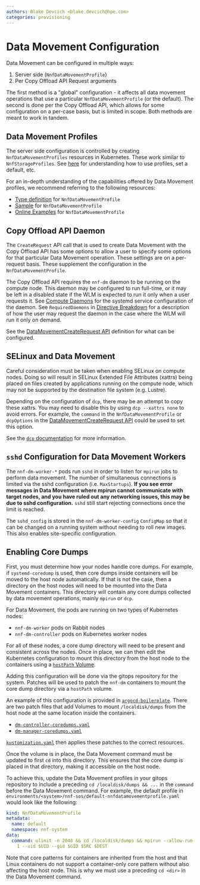 ```yaml
---
authors: Blake Devcich <blake.devcich@hpe.com>
categories: provisioning
---
```


# Data Movement Configuration

Data Movement can be configured in multiple ways:

1. Server side (`NnfDataMovementProfile`)
2. Per Copy Offload API Request arguments

The first method is a "global" configuration - it affects all data movement operations that use a
particular `NnfDataMovementProfile` (or the default). The second is done per the Copy Offload API,
which allows for some configuration on a per-case basis, but is limited in scope. Both methods are
meant to work in tandem.

## Data Movement Profiles

The server side configuration is controlled by creating `NnfDataMovementProfiles` resources in
Kubernetes. These work similar to `NnfStorageProfiles`. See [here](../storage-profiles/readme.md)
for understanding how to use profiles, set a default, etc.

For an in-depth understanding of the capabilities offered by Data Movement profiles, we recommend
referring to the following resources:

- [Type definition](https://github.com/NearNodeFlash/nnf-sos/blob/master/api/v1alpha1/nnfdatamovementprofile_types.go#L27) for `NnfDataMovementProfile`
- [Sample](https://github.com/NearNodeFlash/nnf-sos/blob/master/config/samples/nnf_v1alpha1_nnfdatamovementprofile.yaml) for `NnfDataMovementProfile`
- [Online Examples](https://github.com/NearNodeFlash/nnf-sos/blob/master/config/examples/nnf_v1alpha1_nnfdatamovementprofile.yaml) for `NnfDataMovementProfile`

## Copy Offload API Daemon

The `CreateRequest` API call that is used to create Data Movement with the Copy Offload API has some
options to allow a user to specify some options for that particular Data Movement operation. These
settings are on a per-request basis. These supplement the configuration in the
`NnfDataMovementProfile`.

The Copy Offload API requires the `nnf-dm` daemon to be running on the compute node. This daemon may
be configured to run full-time, or it may be left in a disabled state if the WLM is expected to run
it only when a user requests it. See [Compute Daemons](../compute-daemons/readme.md) for the systemd
service configuration of the daemon. See `RequiredDaemons` in [Directive
Breakdown](../directive-breakdown/readme.md) for a description of how the user may request the
daemon in the case where the WLM will run it only on demand.

See the [DataMovementCreateRequest API](copy-offload-api.html#datamovement.DataMovementCreateRequest)
definition for what can be configured.

## SELinux and Data Movement

Careful consideration must be taken when enabling SELinux on compute nodes. Doing so will result in
SELinux Extended File Attributes (xattrs) being placed on files created by applications running on
the compute node, which may not be supported by the destination file system (e.g. Lustre).

Depending on the configuration of `dcp`, there may be an attempt to copy these xattrs. You may need
to disable this by using `dcp --xattrs none` to avoid errors. For example, the `command` in the
`NnfDataMovementProfile` or `dcpOptions` in the [DataMovementCreateRequest
API](copy-offload-api.html#datamovement.DataMovementCreateRequest) could be used to set this
option.

See the [`dcp` documentation](https://mpifileutils.readthedocs.io/en/latest/dcp.1.html) for more
information.

## `sshd` Configuration for Data Movement Workers

The `nnf-dm-worker-*` pods run `sshd` in order to listen for `mpirun` jobs to perform data movement.
The number of simultaneous connections is limited via the sshd configuration (i.e. `MaxStartups`).
**If you see error messages in Data Movement where mpirun cannot communicate with target nodes,
and you have ruled out any networking issues, this may be due to sshd configuration.** `sshd` still
start rejecting connections once the limit is reached.

The `sshd_config` is stored in the `nnf-dm-worker-config` `ConfigMap` so that it can be changed on
a running system without needing to roll new images. This also enables site-specific configuration.

## Enabling Core Dumps

First, you must determine how your nodes handle core dumps. For example, if `systemd-coredump` is
used, then core dumps inside containers will be moved to the host node automatically. If that is
not the case, then a directory on the host nodes will need to be mounted into the Data Movement
containers. This directory will contain any core dumps collected by data movement operations, mainly
`mpirun` or `dcp`.

For Data Movement, the pods are running on two types of Kubernetes nodes:

- `nnf-dm-worker` pods on Rabbit nodes
- `nnf-dm-controller` pods on Kubernetes worker nodes

For all of these nodes, a core dump directory will need to be present and consistent across the
nodes. Once in place, we can then edit the Kubernetes configuration to mount this directory from
the host node to the containers using a [`hostPath`
Volume](https://kubernetes.io/docs/concepts/storage/volumes/#hostpath).

Adding this configuration will be done via the gitops repository for the system. Patches will be used
to patch the `nnf-dm` containers to mount the core dump directory via a `hostPath` volume.

An example of this configuration is provided in
[`argocd-boilerplate`](https://github.com/NearNodeFlash/argocd-boilerplate/tree/main/environments/example-env/nnf-dm).
There are two patch files that add Volumes to mount `/localdisk/dumps` from the host node at the
same location inside the containers.

- [`dm-controller-coredumps.yaml`](https://github.com/NearNodeFlash/argocd-boilerplate/blob/main/environments/example-env/nnf-dm/dm-controller-coredumps.yaml)
- [`dm-manager-coredumps.yaml`](https://github.com/NearNodeFlash/argocd-boilerplate/blob/main/environments/example-env/nnf-dm/dm-manager-coredumps.yaml)

[`kustomization.yaml`](https://github.com/NearNodeFlash/argocd-boilerplate/blob/main/environments/example-env/nnf-dm/kustomization.yaml#L13C1-L24C29)
then applies these patches to the correct resources.

Once the volume is in place, the Data Movement command must be updated to first `cd` into this
directory. This ensures that the core dump is placed in that directory, making it accessible on the
host node.

To achieve this, update the Data Movement profiles in your gitops repository to include a preceding
`cd /localdisk/dumps && ...` in the `command` before the Data Movement command. For example, the default profile in `environments/<system>/nnf-sos/default-nnfdatamovementprofile.yaml` would look like the following:

```yaml
kind: NnfDataMovementProfile
metadata:
  name: default
  namespace: nnf-system
data:
  command: ulimit -n 2048 && cd /localdisk/dumps && mpirun --allow-run-as-root --hostfile $HOSTFILE dcp --progress
    1 --uid $UID --gid $GID $SRC $DEST
```

Note that core patterns for containers are inherited from the host and that Linux containers do not
support a container-only core pattern without also affecting the host node. This is why we must use
a preceding `cd <dir>` in the Data Movement command.
